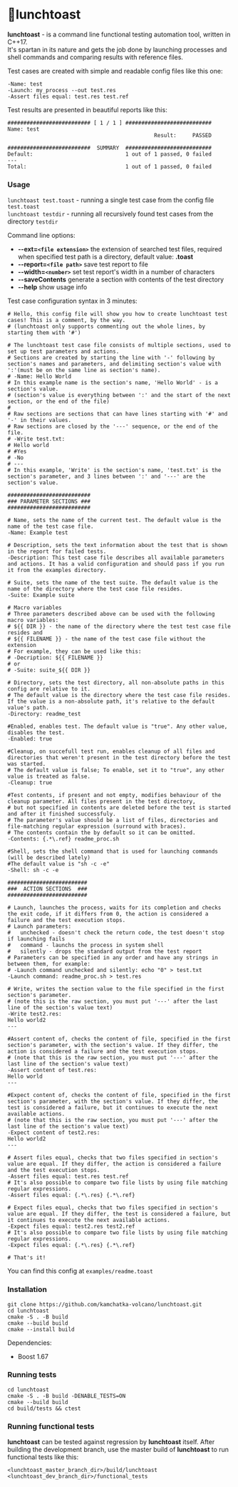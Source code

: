 # 🍞lunchtoast

**lunchtoast** - is a command line functional testing automation tool, written in C++17.  
It's spartan in its nature and gets the job done by launching processes and shell commands and comparing results with reference files.  

Test cases are created with simple and readable config files like this one:
```
-Name: test
-Launch: my_process --out test.res
-Assert files equal: test.res test.ref
```
Test results are presented in beautiful reports like this:
```
########################## [ 1 / 1 ] ###########################
Name: test
                                              Result:     PASSED
 
##########################  SUMMARY  ###########################
Default:                             1 out of 1 passed, 0 failed
---
Total:                               1 out of 1 passed, 0 failed
```

### Usage

`lunchtoast test.toast` - running a single test case from the config file `test.toast`  
`lunchtoast testdir` - running all recursively found test cases from the directory `testdir`


Command line options:

* **--ext=`<file extension>`** the extension of searched test files, required when specified test path is a directory,
  default value: **.toast**
* **--report=`<file path>`**  save test report to file
* **--width=`<number>`**   set test report's width in a number of characters
* **--saveContents** generate a section with contents of the test directory
* **--help** show usage info


Test case configuration syntax in 3 minutes:
```
# Hello, this config file will show you how to create lunchtoast test cases! This is a comment, by the way.
# (lunchtoast only supports commenting out the whole lines, by starting them with '#')

# The lunchtoast test case file consists of multiple sections, used to set up test parameters and actions.
# Sections are created by starting the line with '-' following by section's names and parameters, and delimiting section's value with ':'(must be on the same line as section's name). 
# -Name: Hello World
# In this example name is the section's name, 'Hello World' - is a section's value.
# (section's value is everything between ':' and the start of the next section, or the end of the file)
#
# Raw sections are sections that can have lines starting with '#' and '-' in their values. 
# Raw sections are closed by the '---' sequence, or the end of the file.
# -Write test.txt:
# Hello world
# #Yes
# -No
# ---
# In this example, 'Write' is the section's name, 'test.txt' is the section's parameter, and 3 lines between ':' and '---' are the section's value.

##########################
### PARAMETER SECTIONS ###
##########################

# Name, sets the name of the current test. The default value is the name of the test case file.
-Name: Example test

# Description, sets the text information about the test that is shown in the report for failed tests. 
-Description: This test case file describes all available parameters and actions. It has a valid configuration and should pass if you run it from the examples directory.

# Suite, sets the name of the test suite. The default value is the name of the directory where the test case file resides.
-Suite: Example suite

# Macro variables
# Three parameters described above can be used with the following macro variables:  
# ${{ DIR }} - the name of the directory where the test test case file resides and 
# ${{ FILENAME }} - the name of the test case file without the extension
# For example, they can be used like this:
# -Decription: ${{ FILENAME }}
# or
# -Suite: suite_${{ DIR }}

# Directory, sets the test directory, all non-absolute paths in this config are relative to it. 
# The default value is the directory where the test case file resides. If the value is a non-absolute path, it's relative to the default value's path.
-Directory: readme_test

#Enabled, enables test. The default value is "true". Any other value, disables the test.
-Enabled: true

#Cleanup, on succefull test run, enables cleanup of all files and directories that weren't present in the test directory before the test was started.
# The default value is false; To enable, set it to "true", any other value is treated as false.
-Cleanup: true

#Test contents, if present and not empty, modifies behaviour of the cleanup parameter. All files present in the test directory, 
# but not specified in contents are deleted before the test is started and after it finished successfuly.
# The parameter's value should be a list of files, directories and file-matching regular expression (surround with braces).
# The contents contain the by default so it can be omitted.
-Contents: {.*\.ref} readme_proc.sh

#Shell, sets the shell command that is used for launching commands (will be described lately)
#The default value is "sh -c -e"
-Shell: sh -c -e

#########################
###  ACTION SECTIONS  ###
#########################

# Launch, launches the process, waits for its completion and checks the exit code, if it differs from 0, the action is considered a failure and the test execution stops.
# Launch parameters:
#   unchecked - doesn't check the return code, the test doesn't stop if launching fails
#   command - launchs the process in system shell
#   silently - drops the standard output from the test report
# Parameters can be specified in any order and have any strings in between them, for example:
# -Launch command unchecked and silently: echo "0" > test.txt
-Launch command: readme_proc.sh > test.res

# Write, writes the section value to the file specified in the first section's parameter. 
# (note this is the raw section, you must put '---' after the last line of the section's value text)
-Write test2.res:
Hello world2
---

#Assert content of, checks the content of file, specified in the first section's parameter, with the section's value. If they differ, the action is considered a failure and the test execution stops.
# (note that this is the raw section, you must put '---' after the last line of the section's value text)
-Assert content of test.res:
Hello world
---

#Expect content of, checks the content of file, specified in the first section's parameter, with the section's value. If they differ, the test is considered a failure, but it continues to execute the next available actions.
# (note that this is the raw section, you must put '---' after the last line of the section's value text)
-Expect content of test2.res:
Hello world2
---

# Assert files equal, checks that two files specified in section's value are equal. If they differ, the action is considered a failure and the test execution stops.
-Assert files equal: test.res test.ref
# It's also possible to compare two file lists by using file matching regular expressions.
-Assert files equal: {.*\.res} {.*\.ref}

# Expect files equal, checks that two files specified in section's value are equal. If they differ, the test is considered a failure, but it continues to execute the next available actions.
-Expect files equal: test2.res test2.ref
# It's also possible to compare two file lists by using file matching regular expressions.
-Expect files equal: {.*\.res} {.*\.ref}

# That's it!
```
You can find this config at `examples/readme.toast` 

### Installation
```
git clone https://github.com/kamchatka-volcano/lunchtoast.git
cd lunchtoast
cmake -S . -B build
cmake --build build
cmake --install build
```
Dependencies:
*  Boost 1.67

### Running tests
```
cd lunchtoast
cmake -S . -B build -DENABLE_TESTS=ON
cmake --build build 
cd build/tests && ctest
```

### Running functional tests

**lunchtoast** can be tested against regression by **lunchtoast** itself. After building the development branch, use the master build of **lunchtoast** to run functional tests like this:
```
<lunchtoast_master_branch_dir>/build/lunchtoast <lunchtoast_dev_branch_dir>/functional_tests
```
